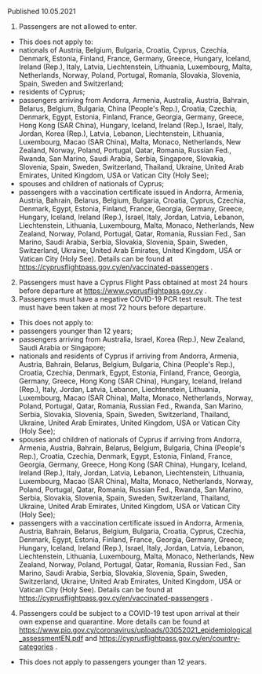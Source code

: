 Published 10.05.2021
1. Passengers are not allowed to enter.
- This does not apply to:
- nationals of Austria, Belgium, Bulgaria, Croatia, Cyprus, Czechia, Denmark, Estonia, Finland, France, Germany, Greece, Hungary, Iceland, Ireland (Rep.), Italy, Latvia, Liechtenstein, Lithuania, Luxembourg, Malta, Netherlands, Norway, Poland, Portugal, Romania, Slovakia, Slovenia, Spain, Sweden and Switzerland;
- residents of Cyprus;
- passengers arriving from Andorra, Armenia, Australia, Austria, Bahrain, Belarus, Belgium, Bulgaria, China (People's Rep.), Croatia, Czechia, Denmark, Egypt, Estonia, Finland, France, Georgia, Germany, Greece, Hong Kong (SAR China), Hungary, Iceland, Ireland (Rep.), Israel, Italy, Jordan, Korea (Rep.), Latvia, Lebanon, Liechtenstein, Lithuania, Luxembourg, Macao (SAR China), Malta, Monaco, Netherlands, New Zealand, Norway, Poland, Portugal, Qatar, Romania, Russian Fed., Rwanda, San Marino, Saudi Arabia, Serbia, Singapore, Slovakia, Slovenia, Spain, Sweden, Switzerland, Thailand, Ukraine, United Arab Emirates, United Kingdom, USA or Vatican City (Holy See);
- spouses and children of nationals of Cyprus;
- passengers with a vaccination certificate issued in Andorra, Armenia, Austria, Bahrain, Belarus, Belgium, Bulgaria, Croatia, Cyprus, Czechia, Denmark, Egypt, Estonia, Finland, France, Georgia, Germany, Greece, Hungary, Iceland, Ireland (Rep.), Israel, Italy, Jordan, Latvia, Lebanon, Liechtenstein, Lithuania, Luxembourg, Malta, Monaco, Netherlands, New Zealand, Norway, Poland, Portugal, Qatar, Romania, Russian Fed., San Marino, Saudi Arabia, Serbia, Slovakia, Slovenia, Spain, Sweden, Switzerland, Ukraine, United Arab Emirates, United Kingdom, USA or Vatican City (Holy See). Details can be found at <a href="https://cyprusflightpass.gov.cy/en/vaccinated-passengers">https://cyprusflightpass.gov.cy/en/vaccinated-passengers</a> .
2. Passengers must have a Cyprus Flight Pass obtained at most 24 hours before departure at <a href="https://www.cyprusflightpass.gov.cy">https://www.cyprusflightpass.gov.cy</a> .
3. Passengers must have a negative COVID-19 PCR test result. The test must have been taken at most 72 hours before departure.
- This does not apply to:
- passengers younger than 12 years;
- passengers arriving from Australia, Israel, Korea (Rep.), New Zealand, Saudi Arabia or Singapore;
- nationals and residents of Cyprus if arriving from Andorra, Armenia, Austria, Bahrain, Belarus, Belgium, Bulgaria, China (People's Rep.), Croatia, Czechia, Denmark, Egypt, Estonia, Finland, France, Georgia, Germany, Greece, Hong Kong (SAR China), Hungary, Iceland, Ireland (Rep.), Italy, Jordan, Latvia, Lebanon, Liechtenstein, Lithuania, Luxembourg, Macao (SAR China), Malta, Monaco, Netherlands, Norway, Poland, Portugal, Qatar, Romania, Russian Fed., Rwanda, San Marino, Serbia, Slovakia, Slovenia, Spain, Sweden, Switzerland, Thailand, Ukraine, United Arab Emirates, United Kingdom, USA or Vatican City (Holy See);
- spouses and children of nationals of Cyprus if arriving from Andorra, Armenia, Austria, Bahrain, Belarus, Belgium, Bulgaria, China (People's Rep.), Croatia, Czechia, Denmark, Egypt, Estonia, Finland, France, Georgia, Germany, Greece, Hong Kong (SAR China), Hungary, Iceland, Ireland (Rep.), Italy, Jordan, Latvia, Lebanon, Liechtenstein, Lithuania, Luxembourg, Macao (SAR China), Malta, Monaco, Netherlands, Norway, Poland, Portugal, Qatar, Romania, Russian Fed., Rwanda, San Marino, Serbia, Slovakia, Slovenia, Spain, Sweden, Switzerland, Thailand, Ukraine, United Arab Emirates, United Kingdom, USA or Vatican City (Holy See);
- passengers with a vaccination certificate issued in Andorra, Armenia, Austria, Bahrain, Belarus, Belgium, Bulgaria, Croatia, Cyprus, Czechia, Denmark, Egypt, Estonia, Finland, France, Georgia, Germany, Greece, Hungary, Iceland, Ireland (Rep.), Israel, Italy, Jordan, Latvia, Lebanon, Liechtenstein, Lithuania, Luxembourg, Malta, Monaco, Netherlands, New Zealand, Norway, Poland, Portugal, Qatar, Romania, Russian Fed., San Marino, Saudi Arabia, Serbia, Slovakia, Slovenia, Spain, Sweden, Switzerland, Ukraine, United Arab Emirates, United Kingdom, USA or Vatican City (Holy See). Details can be found at <a href="https://cyprusflightpass.gov.cy/en/vaccinated-passengers">https://cyprusflightpass.gov.cy/en/vaccinated-passengers</a> .
4. Passengers could be subject to a COVID-19 test upon arrival at their own expense and quarantine. More details can be found at <a href="https://www.pio.gov.cy/coronavirus/uploads/03052021_epidemiological_assessmentEN.pdf">https://www.pio.gov.cy/coronavirus/uploads/03052021_epidemiological_assessmentEN.pdf</a> and <a href="https://cyprusflightpass.gov.cy/en/country-categories">https://cyprusflightpass.gov.cy/en/country-categories</a> .
- This does not apply to passengers younger than 12 years.

